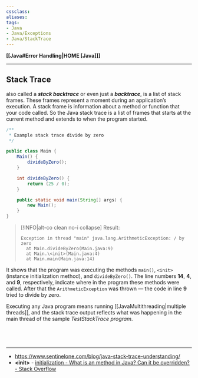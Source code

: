 ```yaml
---
cssclass:
aliases:
tags:
- Java
- Java/Exceptions
- Java/StackTrace
---
```

**[[Java#Error Handling|HOME [Java]]]**

---
## Stack Trace
also called a ***stack backtrace*** or even just a ***backtrace***, is a list of stack frames. These frames represent a moment during an application’s execution. A stack frame is information about a method or function that your code called. So the Java stack trace is a list of frames that starts at the current method and extends to when the program started.
```java
/**
 * Example stack trace divide by zero
 */

public class Main {
    Main() {
        divideByZero();
    }

    int divideByZero() {
        return (25 / 0);
    }

    public static void main(String[] args) {
        new Main();
    }
}
```
>[!INFO|alt-co clean no-i collapse] Result:
> ```
> Exception in thread "main" java.lang.ArithmeticException: / by zero
> 	at Main.divideByZero(Main.java:9) 
> 	at Main.\<init>(Main.java:4)
> 	at Main.main(Main.java:14)
> ```

It shows that the program was executing the methods `main()`, `<init>` (instance initialization method), and `divideByZero()`. The line numbers **14**, **4**, and **9**, respectively, indicate where in the program these methods were called. After that the `ArithmeticException` was thrown — the code in line **9** tried to divide by zero.

Executing any Java program means running [[JavaMultithreading|multiple threads]], and the stack trace output reflects what was happening in the main thread of the sample *TestStackTrace program*.

<br>

# 
---
- https://www.sentinelone.com/blog/java-stack-trace-understanding/
- **\<init>** - [initialization - What is an <init> method in Java? Can it be overridden? - Stack Overflow](https://stackoverflow.com/questions/20407026/what-is-an-init-method-in-java-can-it-be-overridden)